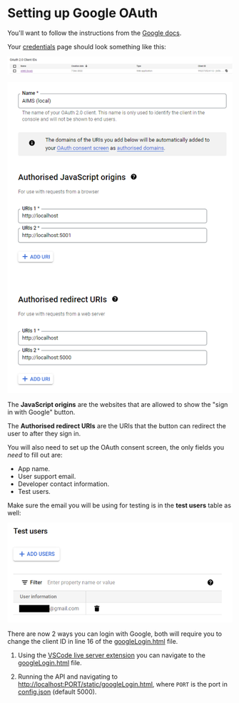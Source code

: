 # Setting up Google OAuth

You'll want to follow the instructions from the [Google docs](https://developers.google.com/identity/gsi/web/guides/get-google-api-clientid).

Your [credentials](https://console.cloud.google.com/apis/credentials) page should look something like this:

![image](../images//Google_1.png)

![image](../images/Google_0.png)

The **JavaScript origins** are the websites that are allowed to show the "sign in with Google" button.

The **Authorised redirect URIs** are the URIs that the button can redirect the user to after they sign in.

You will also need to set up the OAuth consent screen, the only fields you _need_ to fill out are:

-   App name.
-   User support email.
-   Developer contact information.
-   Test users.

Make sure the email you will be using for testing is in the **test users** table as well:

![image](../images/Google_2.png)

There are now 2 ways you can login with Google, both will require you to change the client ID in line 16 of the [googleLogin.html](../../static/googleLogin.html#L16) file.

1. Using the [VSCode live server extension](https://marketplace.visualstudio.com/items?itemName=ritwickdey.LiveServer) you can navigate to the [googleLogin.html](../../static/googleLogin.html) file.

2. Running the API and navigating to [http://localhost:PORT/static/googleLogin.html](http://localhost:5000/static/googleLogin.html), where `PORT` is the port in [config.json](../../config.json) (default 5000).
